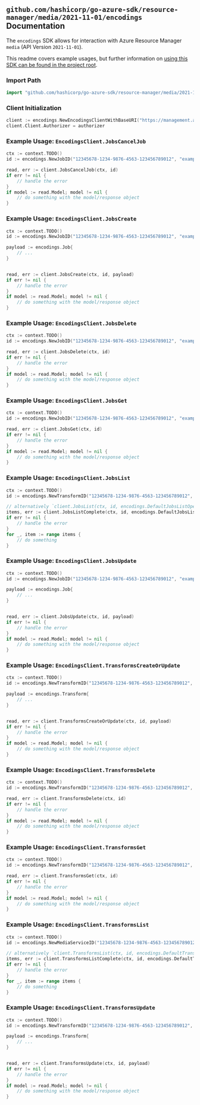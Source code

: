 
## `github.com/hashicorp/go-azure-sdk/resource-manager/media/2021-11-01/encodings` Documentation

The `encodings` SDK allows for interaction with Azure Resource Manager `media` (API Version `2021-11-01`).

This readme covers example usages, but further information on [using this SDK can be found in the project root](https://github.com/hashicorp/go-azure-sdk/tree/main/docs).

### Import Path

```go
import "github.com/hashicorp/go-azure-sdk/resource-manager/media/2021-11-01/encodings"
```


### Client Initialization

```go
client := encodings.NewEncodingsClientWithBaseURI("https://management.azure.com")
client.Client.Authorizer = authorizer
```


### Example Usage: `EncodingsClient.JobsCancelJob`

```go
ctx := context.TODO()
id := encodings.NewJobID("12345678-1234-9876-4563-123456789012", "example-resource-group", "accountName", "transformName", "jobName")

read, err := client.JobsCancelJob(ctx, id)
if err != nil {
	// handle the error
}
if model := read.Model; model != nil {
	// do something with the model/response object
}
```


### Example Usage: `EncodingsClient.JobsCreate`

```go
ctx := context.TODO()
id := encodings.NewJobID("12345678-1234-9876-4563-123456789012", "example-resource-group", "accountName", "transformName", "jobName")

payload := encodings.Job{
	// ...
}


read, err := client.JobsCreate(ctx, id, payload)
if err != nil {
	// handle the error
}
if model := read.Model; model != nil {
	// do something with the model/response object
}
```


### Example Usage: `EncodingsClient.JobsDelete`

```go
ctx := context.TODO()
id := encodings.NewJobID("12345678-1234-9876-4563-123456789012", "example-resource-group", "accountName", "transformName", "jobName")

read, err := client.JobsDelete(ctx, id)
if err != nil {
	// handle the error
}
if model := read.Model; model != nil {
	// do something with the model/response object
}
```


### Example Usage: `EncodingsClient.JobsGet`

```go
ctx := context.TODO()
id := encodings.NewJobID("12345678-1234-9876-4563-123456789012", "example-resource-group", "accountName", "transformName", "jobName")

read, err := client.JobsGet(ctx, id)
if err != nil {
	// handle the error
}
if model := read.Model; model != nil {
	// do something with the model/response object
}
```


### Example Usage: `EncodingsClient.JobsList`

```go
ctx := context.TODO()
id := encodings.NewTransformID("12345678-1234-9876-4563-123456789012", "example-resource-group", "accountName", "transformName")

// alternatively `client.JobsList(ctx, id, encodings.DefaultJobsListOperationOptions())` can be used to do batched pagination
items, err := client.JobsListComplete(ctx, id, encodings.DefaultJobsListOperationOptions())
if err != nil {
	// handle the error
}
for _, item := range items {
	// do something
}
```


### Example Usage: `EncodingsClient.JobsUpdate`

```go
ctx := context.TODO()
id := encodings.NewJobID("12345678-1234-9876-4563-123456789012", "example-resource-group", "accountName", "transformName", "jobName")

payload := encodings.Job{
	// ...
}


read, err := client.JobsUpdate(ctx, id, payload)
if err != nil {
	// handle the error
}
if model := read.Model; model != nil {
	// do something with the model/response object
}
```


### Example Usage: `EncodingsClient.TransformsCreateOrUpdate`

```go
ctx := context.TODO()
id := encodings.NewTransformID("12345678-1234-9876-4563-123456789012", "example-resource-group", "accountName", "transformName")

payload := encodings.Transform{
	// ...
}


read, err := client.TransformsCreateOrUpdate(ctx, id, payload)
if err != nil {
	// handle the error
}
if model := read.Model; model != nil {
	// do something with the model/response object
}
```


### Example Usage: `EncodingsClient.TransformsDelete`

```go
ctx := context.TODO()
id := encodings.NewTransformID("12345678-1234-9876-4563-123456789012", "example-resource-group", "accountName", "transformName")

read, err := client.TransformsDelete(ctx, id)
if err != nil {
	// handle the error
}
if model := read.Model; model != nil {
	// do something with the model/response object
}
```


### Example Usage: `EncodingsClient.TransformsGet`

```go
ctx := context.TODO()
id := encodings.NewTransformID("12345678-1234-9876-4563-123456789012", "example-resource-group", "accountName", "transformName")

read, err := client.TransformsGet(ctx, id)
if err != nil {
	// handle the error
}
if model := read.Model; model != nil {
	// do something with the model/response object
}
```


### Example Usage: `EncodingsClient.TransformsList`

```go
ctx := context.TODO()
id := encodings.NewMediaServiceID("12345678-1234-9876-4563-123456789012", "example-resource-group", "accountName")

// alternatively `client.TransformsList(ctx, id, encodings.DefaultTransformsListOperationOptions())` can be used to do batched pagination
items, err := client.TransformsListComplete(ctx, id, encodings.DefaultTransformsListOperationOptions())
if err != nil {
	// handle the error
}
for _, item := range items {
	// do something
}
```


### Example Usage: `EncodingsClient.TransformsUpdate`

```go
ctx := context.TODO()
id := encodings.NewTransformID("12345678-1234-9876-4563-123456789012", "example-resource-group", "accountName", "transformName")

payload := encodings.Transform{
	// ...
}


read, err := client.TransformsUpdate(ctx, id, payload)
if err != nil {
	// handle the error
}
if model := read.Model; model != nil {
	// do something with the model/response object
}
```
